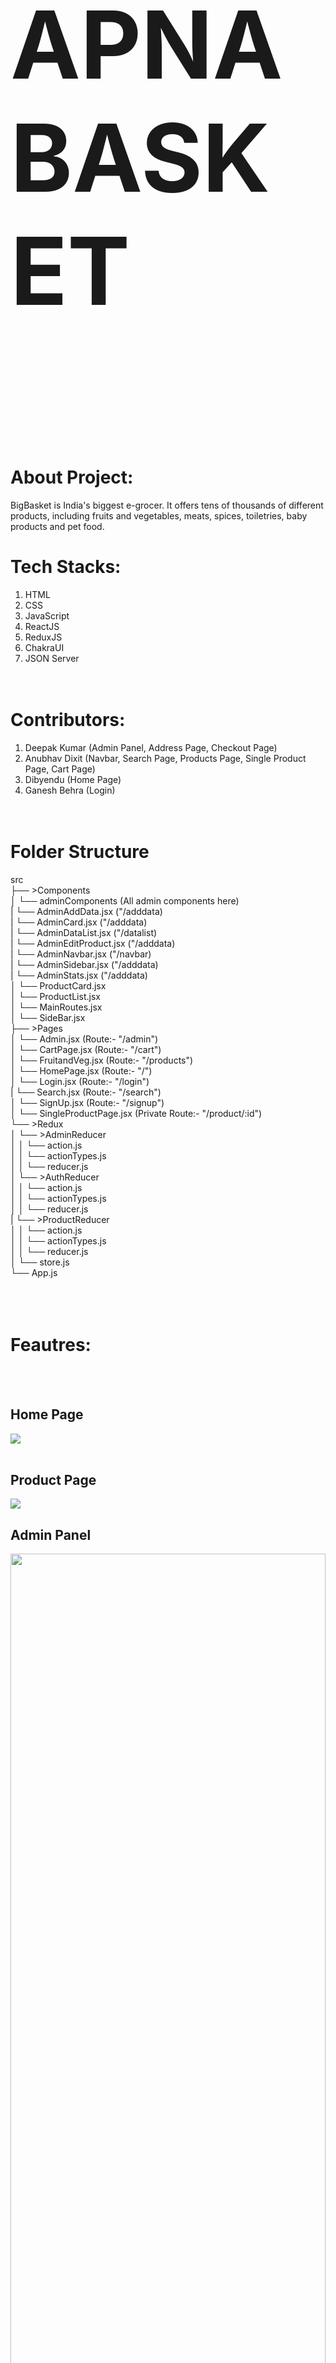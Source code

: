 # <p style="font-size:150px">APNA BASKET</p>
<br/><br/>
# About Project: <br/>
BigBasket is India's biggest e-grocer. It offers tens of thousands of different products, including fruits and vegetables, meats, spices, toiletries, baby products and pet food.
<br/>

# Tech Stacks:<br/>
1. HTML<br/>
2. CSS<br/>
3. JavaScript<br/>
4. ReactJS<br/>
5. ReduxJS<br/>
6. ChakraUI<br/>
7. JSON Server<br/>
<br/><br/>
# Contributors:<br/>
1. Deepak Kumar (Admin Panel, Address Page, Checkout Page)<br/>
2. Anubhav Dixit (Navbar, Search Page, Products Page, Single Product Page, Cart Page)<br/>
3. Dibyendu (Home Page)<br/>
4. Ganesh Behra (Login)<br/>
<br/><br/>
# Folder Structure<br/>
src<br/>
├── >Components<br/>
│    └── adminComponents (All admin components here)<br/>
|           └── AdminAddData.jsx ("/adddata)<br/>
|           └── AdminCard.jsx ("/adddata)<br/>
|           └── AdminDataList.jsx ("/datalist)<br/>
|           └── AdminEditProduct.jsx ("/adddata)<br/>
|           └── AdminNavbar.jsx ("/navbar)<br/>
|           └── AdminSidebar.jsx ("/adddata)<br/>
|           └── AdminStats.jsx ("/adddata)<br/>
│    └── ProductCard.jsx<br/>
│    └── ProductList.jsx<br/>
│    └── MainRoutes.jsx<br/>
│    └── SideBar.jsx<br/>
├── >Pages<br/>
│    └── Admin.jsx (Route:- "/admin")<br/>
│    └── CartPage.jsx (Route:- "/cart")<br/>
│    └── FruitandVeg.jsx (Route:- "/products")<br/>
│    └── HomePage.jsx (Route:- "/")<br/>
│    └── Login.jsx (Route:- "/login")<br/>
|    └── Search.jsx (Route:- "/search")<br/>
│    └── SignUp.jsx (Route:- "/signup")<br/>
│    └── SingleProductPage.jsx (Private Route:- "/product/:id")<br/>
└── >Redux<br/>
│    └── >AdminReducer<br/>
│    │    └── action.js<br/>
│    │    └── actionTypes.js<br/>
│    │    └── reducer.js<br/>
│    └── >AuthReducer<br/>
│    │    └── action.js<br/>
│    │    └── actionTypes.js<br/>
│    │    └── reducer.js<br/>
|    └── >ProductReducer<br/>
│    │    └── action.js<br/>
│    │    └── actionTypes.js<br/>
│    │    └── reducer.js<br/>
│    └── store.js<br/>
└── App.js<br/>
<br/><br/><br/>


# Feautres: <br/>
<br/><br/>
## Home Page <br/>
<img src="https://lh3.googleusercontent.com/HIY1KRSzrhi0vSnsZA6VWiHJQGaHB6bdWeKZl5kiYq48NYwSsfoxXkzuaiqxZw55cTQJkIVw9YEND9LYtQ4AkqFDrWsqrWZnA5vBU_nzQKSzBDTz2IOCmLoV-MG8mLOm3nRvJADqnJ-HbZgExOL7SGxRnFnQsasrFasZ0Q9fWyWSj8Sj_qKI_A_6yGv45f3hyT_XlkAvwWYrOVYa4sKKXR50oe06G9jWouGxXQeJcy1sKlk6DeS041xC5u22hMN9Ag-cd-IRH069YD787hVs-un-daLX8_OTYzEn-mxoJDKzvyLwbsIiKFOU08lLPvuog15V-36mEWGaJ2t4AQrFwlWUPIuIImx7cTNiT33-idnwV8yZAb60nEk6KF7SHpH5n0Q6bZdhdbM6jPAcDBrSOAKCvImirpD-24jx_FGEV11rTDSM5_1M5CE7JAsvuja3z62DX_xELsl5pn8H01hfFOFDWKbgMPo86yn8gKr3DRWy1Oi2kx4mmNheVD_PzCd7DkbPQQdo41fGl-6nNQRakOkbEhb2EvfUMNc520cSA5uetxs9bJPVS03SUMWUVPa1jwomkW9B0KgRsp3lK1v05sqYoOUuzV9k1EyiGgDwPF6yMn6LkkmiHIhOTAJmpitUwpJvWkDQabhDcZcQD-nFnptHP5FsHjP0pxaXSKEzhArTYurVkeq6t5zZpB8gf6MTQucT3HwxauIFMLIGY9aZec12VOWF7q4U29YVR6AhSxCewt0TzorbucaNP5opwd5Mfeq8uUYBB3ejDmFgDYjiRTp9aCNolatN2gViakTibUeFwTegVzkKD4IimIExGxUJeNt_4FolL25ONMZAQSQK0qxZY2-Bb7omtqAANnC0-XVIF63qgdzK2pGd-lM4azRTlAHTvJ2Ez-QKP_p7bLWGVylkP8CcqKXVUi0G6aF2VQRd=w1280-h585-s-no?authuser=0"/><br/>
<br/>

## Product Page <br/>
<img src="https://lh3.googleusercontent.com/jKYg2xWSUOwDJgsGzsJRXzy6bwja0SmLHE7VTBmGik8cT2qVT3nT2FTZ76b8AQwFxkyZR_N7Fy8FY3b-ByRqYxkS_nKEIGCPByTlhs3yG4G2RlpWVaAw6rvMCVhtueX9mhQkdJZX7bf992ATfTw_40G-q6lo_tsxnXXMhK1_RT1uYANqHYeMYPDDcxNEbj2FkH2TCcn4QstV1iw8UHeKlvdO6SLLPtSuOHyVQijT9LBNyQf0oZ-YxXeQi_ipp-ygli9gNhQh8dv7tAkab2V-ilDAiHmZv0NhYJDClLUWmR7kPZZct1R-C8p80aSH1XZowWDIrp6BcgCP8uMiw-_TCwQ_XysYE_F5GSUbs-VSl3TF55S6TiptbAYdgaWXnyfHYtcJPPJb2iWUQnUKy2ewh1q2vHmF-u2V4CqEU5JC12d54sLdYH9GHwxj37HxdmlyVI5QKjlCCQlnS7GoYxUluhQLWpgOsIt4Vc2pj2uI5bZz_4TUbgkGAwWM5ahMwoQukx66sbqRWYP5nXmMWpcX2EnsQ8rwIppp_rPhknnjDnWlbNtH8kP2OQ7vYZtDwJaqFm3P1WMG84uZny6d2VzMWvbl-JAWrRS_uMZjre6fIxIz8jDjf7CuQWJNvYaZ3B5fIAlfcGlQDpvivsDMPej_gfP2GgV4-sB2ilfH8jnJepqnbvu68WYlfTqdT5L3U7tg_l9XMv1Dl4tYD4ZPC5Fa3jgBm-ATdsxACIZguTwQM1cYf2QF-CbRA6TVMYrinTggoMtYgZQhldTtuZJN4z-kbS7dbMog9feVJat2UNJSWXcO0ZjXc5Ij9Dn46N5YZx8MF-viVhTAgcBqD2UvUV8ot8fBKuQwF0ReXNeV67KDS2Nx1DgPvGo8ZxM-WTyHJzla8sLz1mmhlq9fmb5gCpIKuOXrrVX6qhHRULwizYwB5yie=w1280-h582-s-no?authuser=0"/>
<br/>

## Admin Panel <br/>
<img width=100% src="https://lh3.googleusercontent.com/zyz9bCeyL0tfaieybj8oki2Dr5UoiOLI4o1shlXmftlRW7ypuIsRWHGGSLEmI1uGEFzwMOtLYJkuijfKDgyoZzsePqPsR4uxxEaXCwereVGuWSvXr9J_EOYoxmKrqcD3nzA6pmJnLD3-jDEBRfamoJyxqoatZjllwkTSf9wAB9YEUscWbVArvW506gpcDCkndqN_sqeTi-hxemmXmK30fFQtvKpJxRX1SZ7S6N1V6mXzSQTASTKhrZAVMUS9xF_Txfm9aaqILFteKm7IqHpqExddiQwqKEM5MVnGPhGaQWaWUU9rxKYo61_QbOfyEfGYWQJ8Gcq7f-lnL2CnBhV1lbvCWY0aBGn3lKejOgZ74kn4JEboIZkSSBUK_KQThbmi_T_Y2Ryo44KZkj78euQqFU5qlgPj8NR3vyJ-nLz_-7knzozmwZpMKCWVa8bpA6DhtkuR45q8H5mTRCM40mxJZLVpBV-CkR0odHueboRI7_ZO8L-8u5W90QbOwhZJdnfS-qUYjLyfJXU5wd4-1sClCI-0S_ulBdDZEFUNDtJrdUsGRwzDSqfJfNH85BkWnYZLChesPd3NQraH_eU2uiK19IT0rtk8Se1Aigo3V9fbI_daAA6DelydhoNx56wbETUkUz3T1cq2n9L0e4oqqJ8_MNFhESAPyIZQLc9P9BfXH8FkTI_OnTX9ZTZcWxP6f7HpcZfacNuSj1dFMQMB4R7idsAAVUZQZEzfmFv-5yTjDq8AXSevAnAJpAtlp5iSi3tN7R54gjj9_mVceo7JyxlwACpoJ68LRilyjJyKY40pFfC2sv2PD2IWYiMnbGlHfKGMIwNf-T_IN7B8tmYlniCqvzRGQ6B4H6wOExx9VJqjx7KlJRbEBcdQBVxLUZPSiq-cg3RaKs6UpzG-uMrVhgvEiiBrMWLjxqnXH_QUTToal8MN=w455-h207-no?authuser=0"/>
<br/>

## Login Page <br/>
<img src="https://lh3.googleusercontent.com/mkom4DkVu4dQH5EocRK-1K2g1SQwSlBb_ePGghJq6zg94eIdYIFjCrNZowSw0nvuNYdPyZVHc7ZppGIGNwDNHUTr3RzLPKD3f8GtoMLG1o5DQipNXQN63CkSMjIbCtGI3XeQIPY1ySDykkaPCUqGcpbbHgivsA59nBqwT_169gn_lrEpp1Lc-0aI7Lfpqv1I3j9IhYDiSCy6c6tH7OiVAd8W5YbO1X76eo3QpRAEajjoCyMpB1AqMA4_iyxV6LC1MTlzA6Ngt49ACcBNRoyeDOjjvg1NNM42ZXcu8bc7iqzX1tUDAjxeYpn83-epwxe2NISQIZ0ZedrTIuWk0oeDiXCE8Myhh4eVaZQQw23uRwjfk8Glv1_7oaFmzJ4T3cK_sRrXZRQStGuF2ijn2Lr4cSPwKGLQCeImmWDKffuQuNagoA00vlZ-_BI1JwiMB9AhorOnF6JSw4M853D9r6aGFirje1TuufW3tOaobks3ktlk_zsIKADPdKMxHfbbq25cYLjWIMZAZ8HNOiulVuZIL6C6VqGkHMGvufxoRob5YlFAwS-0XxpWgCpLU8sEPkO2R8LAoSHbySC1QmZHhbyqXjEl0HdMKx6fSn9xQD_-zoxJt2svBoyrE_uZBeLtzlzvfXMsEkkNnaX1jHIBfD40XWQLLRPjohgj8MKcwa7lv37IbUYKqwSRif8ELonTDJ-8k5Omo9vEAP5scUEo-swPdubl0__ZSNHZLzKINqod5n4kFeBJboNRpZLxyXq6YU9EaaYbbdi3BFMWJJquaaP9TPKtbQPvXZ2Ge4as-X-cRkGXs1lays7SjGfS2Eqk-alKpaXOEdkCfJJemoGqvHlmqsQBfwFdD0z1OwhvJCCu4w6SIycTDfAJ3yAOv-RBCdQvi4XaF6thzFnqep0-Axq0m8BKduc1HKQy_mQZ0aYWqanx=w1280-h592-s-no?authuser=0"/>
<br/>


